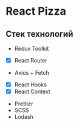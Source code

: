 # React Pizza

## Стек технологий

- Redux Toolkit
- [x] React Router
- Axios + Fetch
- [x] React Hooks
- [x] React Context
- Prettier
- SCSS
- Lodash

